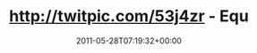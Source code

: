 ---
retweeted: false
source: <a href="http://mobileways.de/gravity" rel="nofollow">Gravity</a>
entities:
  hashtags:
  - text: euruko
    indices:
    - '46'
    - '53'
  symbols: []
  user_mentions: []
  urls: []
display_text_range:
- '0'
- '110'
favorite_count: '0'
id_str: '74374229281341440'
truncated: false
retweet_count: '0'
id: '74374229281341440'
created_at: Sat May 28 07:19:32 +0000 2011
favorited: false
full_text: 'http://twitpic.com/53j4zr - Equipment für die #euruko zusammen. Letzter
  Konferenztweet für heute. Versprochen!'
lang: de
tags:
- euruko
- pesos:twitter
date: '2011-05-28T07:19:32+00:00'
src: https://twitter.com/bascht/status/74374229281341440
original_url: https://twitter.com/bascht/status/74374229281341440
type: twitter_tweet
text: 'http://twitpic.com/53j4zr - Equipment für die #euruko zusammen. Letzter Konferenztweet
  für heute. Versprochen!'
title: http://twitpic.com/53j4zr - Equ

---